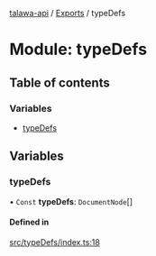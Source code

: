 [talawa-api](../README.md) / [Exports](../modules.md) / typeDefs

# Module: typeDefs

## Table of contents

### Variables

- [typeDefs](typeDefs.md#typedefs)

## Variables

### typeDefs

• `Const` **typeDefs**: `DocumentNode`[]

#### Defined in

[src/typeDefs/index.ts:18](https://github.com/Nitya-Pasrija/talawa-api/blob/d3a6af9/src/typeDefs/index.ts#L18)

